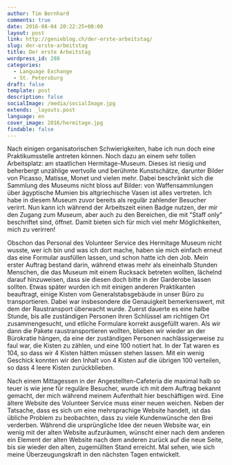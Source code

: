 ```yaml
---
author: Tim Bernhard
comments: true
date: 2016-08-04 20:22:25+00:00
layout: post
link: http://genieblog.ch/der-erste-arbeitstag/
slug: der-erste-arbeitstag
title: Der erste Arbeitstag
wordpress_id: 288
categories:
  - Language Exchange
  - St. Petersburg
draft: false
template: post
description: false
socialImage: /media/socialImage.jpg
extends: _layouts.post
language: en
cover_image: 2016/hermitage.jpg
findable: false
---
```


Nach einigen organisatorischen Schwierigkeiten, habe ich nun doch eine Praktikumsstelle antreten können. Noch dazu an einem sehr tollen Arbeitsplatz: am staatlichen Hermitage-Museum. Dieses ist riesig und beherbergt unzählige wertvolle und berühmte Kunstschätze, darunter Bilder von Picasso, Matisse, Monet und vielen mehr. Dabei beschränkt sich die Sammlung des Museums nicht bloss auf Bilder: von Waffensammlungen über ägyptische Mumien bis altgriechische Vasen ist alles vertreten. Ich habe in diesem Museum zuvor bereits als regulär zahlender Besucher verirrt. Nun kann ich während der Arbeitszeit einen Badge nutzen, der mir den Zugang zum Museum, aber auch zu den Bereichen, die mit "Staff only" beschriftet sind, öffnet. Damit bieten sich für mich viel mehr Möglichkeiten, mich zu verirren!

Obschon das Personal des Volunteer Service des Hermitage Museum nicht wusste, wer ich bin und was ich dort mache, haben sie mich einfach erneut das eine Formular ausfüllen lassen, und schon hatte ich den Job. Mein erster Auftrag bestand darin, während etwas mehr als eineinhalb Stunden Menschen, die das Museum mit einem Rucksack betreten wollten, lächelnd darauf hinzuweisen, dass sie diesen doch bitte in der Garderobe lassen sollten. Etwas später wurden ich mit einigen anderen Praktikanten beauftragt, einige Kisten vom Generalstabsgebäude in unser Büro zu transportieren. Dabei war insbesondere die Genauigkeit bemerkenswert, mit dem der Raustransport überwacht wurde. Zuerst dauerte es eine halbe Stunde, bis alle zuständigen Personen ihren Schlüssel am richtigen Ort zusammengesucht, und etliche Formulare korrekt ausgefüllt waren. Als wir dann die Pakete raustransportieren wollten, blieben wir wieder an der Bürokratie hängen, da eine der zuständigen Personen nachlässigerweise zu faul war, die Kisten zu zählen, und eine 100 notiert hat. In der Tat waren es 104, so dass wir 4 Kisten hätten müssen stehen lassen. Mit ein wenig Geschick konnten wir den Inhalt von 4 Kisten auf die übrigen 100 verteilen, so dass 4 leere Kisten zurückblieben.

Nach einem Mittagessen in der Angestellten-Cafeteria die maximal halb so teuer is wie jene für reguläre Besucher, wurde ich mit dem Auftrag bekannt gemacht, der mich während meinem Aufenthalt hier beschäftigen wird. Eine ältere Website des Volunteer Service muss einer neuen weichen. Neben der Tatsache, dass es sich um eine mehrsprachige Website handelt, ist das übliche Problem zu beobachten, dass zu viele Kundenwünsche den Brei verderben. Während die ursprüngliche Idee der neuen Website war, ein wenig mit der alten Website aufzuräumen, wünscht einer nach dem anderen ein Element der alten Website nach dem anderen zurück auf die neue Seite, bis sie wieder den alten, zugemüllten Stand erreicht. Mal sehen, wie sich meine Überzeugungskraft in den nächsten Tagen entwickelt.
